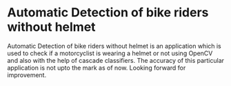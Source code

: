 # Automatic Detection of bike riders without helmet

Automatic Detection of bike riders without helmet is an application which is used to check if a motorcyclist is wearing a helmet or not using OpenCV and also with the help of cascade classifiers. The accuracy of this particular application is not upto the mark as of now. Looking forward for improvement.
